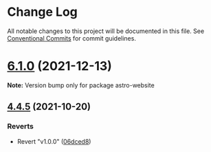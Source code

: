 # Change Log

All notable changes to this project will be documented in this file.
See [Conventional Commits](https://conventionalcommits.org) for commit guidelines.

# [6.1.0](https://github.com/RocketCommunicationsInc/astro-uxds/compare/v6.0.3...v6.1.0) (2021-12-13)

**Note:** Version bump only for package astro-website

## [4.4.5](https://github.com/RocketCommunicationsInc/astro-uxds/compare/v1.0.0...v4.4.5) (2021-10-20)

### Reverts

- Revert "v1.0.0" ([06dced8](https://github.com/RocketCommunicationsInc/astro-uxds/commit/06dced8207a425c9d778cf6bb6fedd6c96aadbb7))
